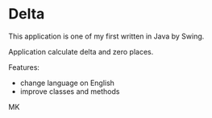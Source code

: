 # Delta

This application is one of my first written in Java by Swing.

Application calculate delta and zero places.


Features:
- change language on English
- improve classes and methods

MK
